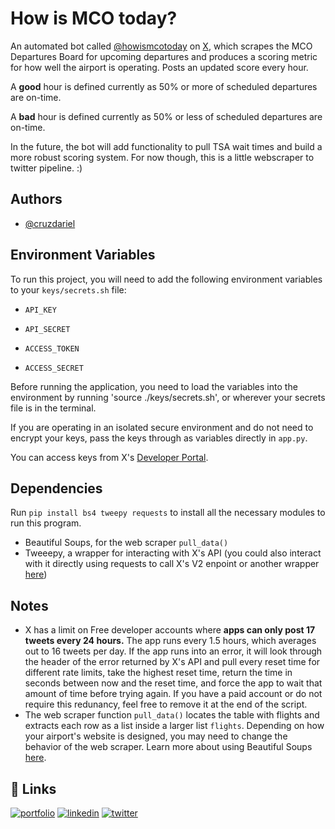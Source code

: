 # How is MCO today?

An automated bot called [@howismcotoday](https://x.com/howismcotoday) on [X](x.com), which scrapes the MCO Departures Board for upcoming departures and produces a scoring metric for how well the airport is operating. Posts an updated score every hour.

A **good** hour is defined currently as 50% or more of scheduled departures are on-time.

A **bad** hour is defined currently as 50% or less of scheduled departures are on-time.

In the future, the bot will add functionality to pull TSA wait times and build a more robust scoring system. For now though, this is a little webscraper to twitter pipeline. :)


## Authors

- [@cruzdariel](https://www.github.com/cruzdariel)


## Environment Variables

To run this project, you will need to add the following environment variables to your `keys/secrets.sh` file:

- `API_KEY`

- `API_SECRET`

- `ACCESS_TOKEN`

- `ACCESS_SECRET`

Before running the application, you need to load the variables into the environment by running 'source ./keys/secrets.sh', or wherever your secrets file is in the terminal.

If you are operating in an isolated secure environment and do not need to encrypt your keys, pass the keys through as variables directly in `app.py`.

You can access keys from X's [Developer Portal](https://developer.twitter.com/en/portal/petition/essential/basic-info).

## Dependencies
Run `pip install bs4 tweepy requests` to install all the necessary modules to run this program.
- Beautiful Soups, for the web scraper `pull_data()`
- Tweeepy, a wrapper for interacting with X's API (you could also interact with it directly using requests to call X's V2 enpoint or another wrapper [here](https://docs.x.com/x-api/tools-and-libraries/overview#python))

## Notes

- X has a limit on Free developer accounts where **apps can only post 17 tweets every 24 hours.** The app runs every 1.5 hours, which averages out to 16 tweets per day. If the app runs into an error, it will look through the header of the error returned by X's API and pull every reset time for different rate limits, take the highest reset time, return the time in seconds between now and the reset time, and force the app to wait that amount of time before trying again. If you have a paid account or do not require this redunancy, feel free to remove it at the end of the script.
- The web scraper function `pull_data()` locates the table with flights and extracts each row as a list inside a larger list `flights`. Depending on how your airport's website is designed, you may need to change the behavior of the web scraper. Learn more about using Beautiful Soups [here](https://realpython.com/beautiful-soup-web-scraper-python/).

## 🔗 Links
[![portfolio](https://img.shields.io/badge/my_portfolio-000?style=for-the-badge&logo=ko-fi&logoColor=white)](https://dariel.us/)
[![linkedin](https://img.shields.io/badge/linkedin-0A66C2?style=for-the-badge&logo=linkedin&logoColor=white)](https://www.linkedin.com/in/darielc)
[![twitter](https://img.shields.io/badge/twitter-1DA1F2?style=for-the-badge&logo=twitter&logoColor=white)](https://twitter.com/darieltweet)

